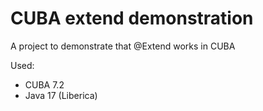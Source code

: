 # CUBA extend demonstration

A project to demonstrate that @Extend works in CUBA

Used:
* CUBA 7.2
* Java 17 (Liberica)
